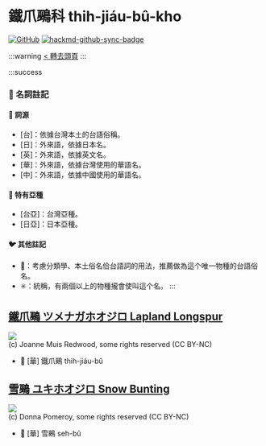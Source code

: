 # 鐵爪鵐科 thih-jiáu-bû-kho

[![GitHub](https://img.shields.io/badge/GitHub-black?logo=github)](https://github.com/siansiansu/tsiau-a-e-mia)
[![hackmd-github-sync-badge](https://hackmd.io/4XuqZ-zaS62oaQuIN5u2ig/badge)](https://hackmd.io/4XuqZ-zaS62oaQuIN5u2ig)

:::warning
[< 轉去頭頁](https://hackmd.io/@siansiansu/Hy4VzNvha)
:::

:::success
### 📖 名詞註記

#### 📎 詞源

- [台]：依據台灣本土的台語俗稱。
- [日]：外來語，依據日本名。
- [英]：外來語，依據英文名。
- [華]：外來語，依據台灣使用的華語名。
- [中]：外來語，依據中國使用的華語名。

#### 🎏 特有亞種

- [台亞]：台灣亞種。
- [日亞]：日本亞種。

#### 🐦 其他註記

- 🎯：考慮分類學、本土俗名佮台語詞的用法，推薦做為這个唯一物種的台語俗名。
- ✳️：統稱，有兩個以上的物種攏會使叫這个名。
:::

## [鐵爪鵐 ツメナガホオジロ Lapland Longspur](https://ebird.org/species/laplon)

![](https://inaturalist-open-data.s3.amazonaws.com/photos/31194127/medium.jpeg)
<br/>
(c) Joanne Muis Redwood, some rights reserved (CC BY-NC)

- 🎯 [華] 鐵爪鵐 thih-jiáu-bû

## [雪鵐 ユキホオジロ Snow Bunting](https://ebird.org/species/snobun)

![](https://inaturalist-open-data.s3.amazonaws.com/photos/19720126/medium.jpeg)
<br/>
(c) Donna Pomeroy, some rights reserved (CC BY-NC)

- 🎯 [華] 雪鵐 seh-bû
